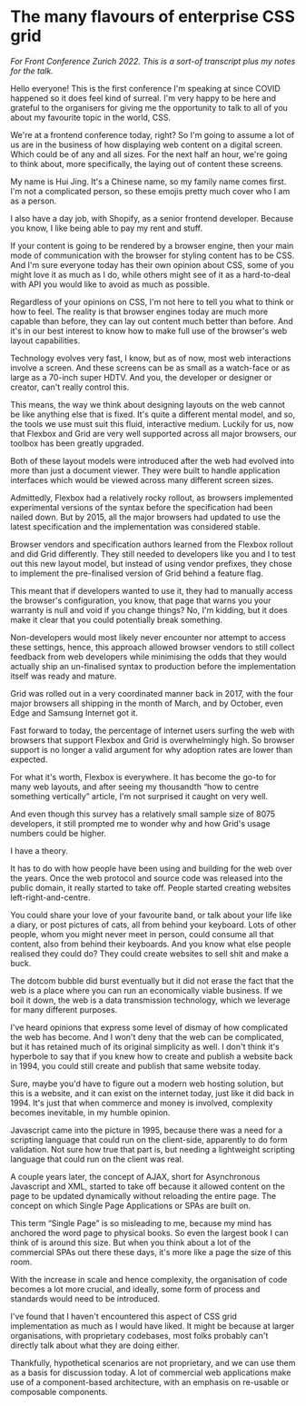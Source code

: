 # The many flavours of enterprise CSS grid

*For Front Conference Zurich 2022. This is a sort-of transcript plus my notes for the talk.*

Hello everyone! This is the first conference I'm speaking at since COVID happened so it does feel kind of surreal. I'm very happy to be here and grateful to the organisers for giving me the opportunity to talk to all of you about my favourite topic in the world, CSS.

We're at a frontend conference today, right? So I'm going to assume a lot of us are in the business of how displaying web content on a digital screen. Which could be of any and all sizes. For the next half an hour, we're going to think about, more specifically, the laying out of content these screens.

My name is Hui Jing. It's a Chinese name, so my family name comes first. I'm not a complicated person, so these emojis pretty much cover who I am as a person.

I also have a day job, with Shopify, as a senior frontend developer. Because you know, I like being able to pay my rent and stuff.

If your content is going to be rendered by a browser engine, then your main mode of communication with the browser for styling content has to be CSS. And I'm sure everyone today has their own opinion about CSS, some of you might love it as much as I do, while others might see of it as a hard-to-deal with API you would like to avoid as much as possible.

Regardless of your opinions on CSS, I'm not here to tell you what to think or how to feel. The reality is that browser engines today are much more capable than before, they can lay out content much better than before. And it's in our best interest to know how to make full use of the browser's web layout capabilities.

Technology evolves very fast, I know, but as of now, most web interactions involve a screen. And these screens can be as small as a watch-face or as large as a 70-inch super HDTV. And you, the developer or designer or creator, can't really control this.

This means, the way we think about designing layouts on the web cannot be like anything else that is fixed. It's quite a different mental model, and so, the tools we use must suit this fluid, interactive medium. Luckily for us, now that Flexbox and Grid are very well supported across all major browsers, our toolbox has been greatly upgraded.

Both of these layout models were introduced after the web had evolved into more than just a document viewer. They were built to handle application interfaces which would be viewed across many different screen sizes.

Admittedly, Flexbox had a relatively rocky rollout, as browsers implemented experimental versions of the syntax before the specification had been nailed down. But by 2015, all the major browsers had updated to use the latest specification and the implementation was considered stable.

Browser vendors and specification authors learned from the Flexbox rollout and did Grid differently. They still needed to developers like you and I to test out this new layout model, but instead of using vendor prefixes, they chose to implement the pre-finalised version of Grid behind a feature flag.

This meant that if developers wanted to use it, they had to manually access the browser's configuration, you know, that page that warns you your warranty is null and void if you change things? No, I'm kidding, but it does make it clear that you could potentially break something.

Non-developers would most likely never encounter nor attempt to access these settings, hence, this approach allowed browser vendors to still collect feedback from web developers while minimising the odds that they would actually ship an un-finalised syntax to production before the implementation itself was ready and mature.

Grid was rolled out in a very coordinated manner back in 2017, with the four major browsers all shipping in the month of March, and by October, even Edge and Samsung Internet got it.

Fast forward to today, the percentage of internet users surfing the web with browsers that support Flexbox and Grid is overwhelmingly high. So browser support is no longer a valid argument for why adoption rates are lower than expected.

For what it's worth, Flexbox is everywhere. It has become the go-to for many web layouts, and after seeing my thousandth “how to centre something vertically” article, I'm not surprised it caught on very well.

And even though this survey has a relatively small sample size of 8075 developers, it still prompted me to wonder why and how Grid's usage numbers could be higher.

I have a theory.

It has to do with how people have been using and building for the web over the years. Once the web protocol and source code was released into the public domain, it really started to take off. People started creating websites left-right-and-centre.

You could share your love of your favourite band, or talk about your life like a diary, or post pictures of cats, all from behind your keyboard. Lots of other people, whom you might never meet in person, could consume all that content, also from behind their keyboards. And you know what else people realised they could do? They could create websites to sell shit and make a buck.

The dotcom bubble did burst eventually but it did not erase the fact that the web is a place where you can run an economically viable business. If we boil it down, the web is a data transmission technology, which we leverage for many different purposes.

I've heard opinions that express some level of dismay of how complicated the web has become. And I won't deny that the web can be complicated, but it has retained much of its original simplicity as well. I don't think it's hyperbole to say that if you knew how to create and publish a website back in 1994, you could still create and publish that same website today.

Sure, maybe you'd have to figure out a modern web hosting solution, but this is a website, and it can exist on the internet today, just like it did back in 1994. It's just that when commerce and money is involved, complexity becomes inevitable, in my humble opinion.

Javascript came into the picture in 1995, because there was a need for a scripting language that could run on the client-side, apparently to do form validation. Not sure how true that part is, but needing a lightweight scripting language that could run on the client was real.

A couple years later, the concept of AJAX, short for Asynchronous Javascript and XML, started to take off because it allowed content on the page to be updated dynamically without reloading the entire page. The concept on which Single Page Applications or SPAs are built on.

This term “Single Page” is so misleading to me, because my mind has anchored the word page to physical books. So even the largest book I can think of is around this size. But when you think about a lot of the commercial SPAs out there these days, it's more like a page the size of this room.

With the increase in scale and hence complexity, the organisation of code becomes a lot more crucial, and ideally, some form of process and standards would need to be introduced.

I've found that I haven't encountered this aspect of CSS grid implementation as much as I would have liked. It might be because at larger organisations, with proprietary codebases, most folks probably can't directly talk about what they are doing either.

Thankfully, hypothetical scenarios are not proprietary, and we can use them as a basis for discussion today. A lot of commercial web applications make use of a component-based architecture, with an emphasis on re-usable or composable components.

